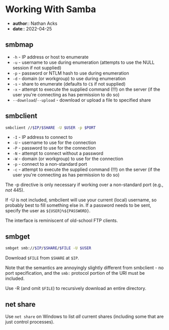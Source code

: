 # Working With Samba

* **author**:: Nathan Acks
* **date**:: 2022-04-25

## smbmap

* `-h` - IP address or host to enumerate
* `-u` - username to use during enumeration (attempts to use the NULL session if not supplied)
* `-p` - password or NTLM hash to use during enumeration
* `-d` - domain (or workgroup) to use during enumeration
* `-s` - share to enumerate (defaults to `C$` if not supplied)
* `-x` - attempt to execute the supplied command (!!!) on the server (if the user you're connecting as has permission to do so)
* `--download`/`--upload` - download or upload a file to specified share

## smbclient

```bash
smbclient //$IP/$SHARE -U $USER -p $PORT
```

* `-I` - IP address to connect to
* `-U` - username to use for the connection
* `-P` - password to use for the connection
* `-N` - attempt to connect without a password
* `-W` - domain (or workgroup) to use for the connection
* `-p` - connect to a non-standard port
* `-c` - attempt to execute the supplied command (!!!) on the server (if the user you're connecting as has permission to do so)

The -p directive is only necessary if working over a non-standard port (e.g., *not* 445).

If -U is not included, smbclient will use your current (local) username, so probably best to fill something else in. If a password needs to be sent, specify the user as `${USER}%${PASSWORD}`.

The interface is reminiscent of old-school FTP clients.

## smbget

```bash
smbget smb://$IP/$SHARE/$FILE -U $USER
```

Download `$FILE` from `$SHARE` at `$IP`.

Note that the semantics are annoyingly slightly different from smbclient - no port specification, and the `smb:` protocol portion of the URI must be included.

Use -R (and omit `$FILE`) to recursively download an entire directory.

## net share

Use `net share` on Windows to list *all* current shares (including some that are just control processes).
